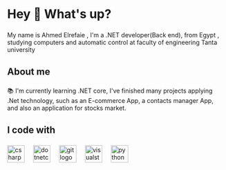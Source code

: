 <h1 align="left">Hey 👋 What's up?</h1>

###

<p align="left">My name is Ahmed Elrefaie , I'm a .NET developer(Back end), from Egypt , studying computers and automatic control at faculty of engineering Tanta university</p>

###

<h2 align="left">About me</h2>

###

<p align="left">📚 I'm currently learning .NET core, I've finished many projects applying .Net technology, such as an E-commerce App, a contacts manager App, and also an application for stocks market.</p>

###

<h2 align="left">I code with</h2>

###

<div align="left">
  <img src="https://cdn.jsdelivr.net/gh/devicons/devicon/icons/csharp/csharp-original.svg" height="40" alt="csharp logo"  />
  <img width="12" />
  <img src="https://cdn.jsdelivr.net/gh/devicons/devicon/icons/dotnetcore/dotnetcore-original.svg" height="40" alt="dotnetcore logo"  />
  <img width="12" />
  <img src="https://cdn.jsdelivr.net/gh/devicons/devicon/icons/git/git-original.svg" height="40" alt="git logo"  />
  <img width="12" />
  <img src="https://cdn.jsdelivr.net/gh/devicons/devicon/icons/visualstudio/visualstudio-plain.svg" height="40" alt="visualstudio logo"  />
  <img width="12" />
  <img src="https://cdn.jsdelivr.net/gh/devicons/devicon/icons/python/python-original.svg" height="40" alt="python logo"  />
</div>

###
